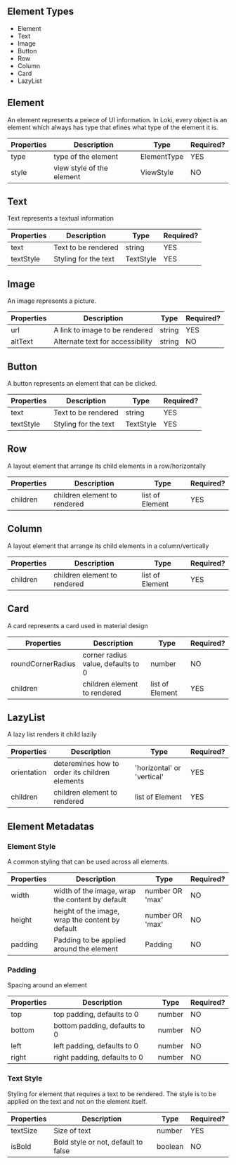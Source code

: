 ## Element Types

- Element
- Text
- Image
- Button
- Row
- Column
- Card
- LazyList

## Element

An element represents a peiece of UI information. In Loki, every object is an element which always has type that efines
what type of the element it is.

| Properties | Description               | Type        | Required? | 
|------------|---------------------------|-------------|-----------|
| type       | type of the element       | ElementType | YES       |
| style      | view style of the element | ViewStyle   | NO        |

## Text

Text represents a textual information

| Properties | Description          | Type      | Required? | 
|------------|----------------------|-----------|-----------|
| text       | Text to be rendered  | string    | YES       |
| textStyle  | Styling for the text | TextStyle | YES       |

## Image

An image represents a picture.

| Properties | Description                      | Type   | Required? | 
|------------|----------------------------------|--------|-----------|
| url        | A link to image to be rendered   | string | YES       |
| altText    | Alternate text for accessibility | string | NO        | 

## Button

A button represents an element that can be clicked.

| Properties | Description          | Type      | Required? | 
|------------|----------------------|-----------|-----------|
| text       | Text to be rendered  | string    | YES       |
| textStyle  | Styling for the text | TextStyle | YES       |

## Row

A layout element that arrange its child elements in a row/horizontally

| Properties | Description                  | Type            | Required? | 
|------------|------------------------------|-----------------|-----------|
| children   | children element to rendered | list of Element | YES       |

## Column

A layout element that arrange its child elements in a column/vertically

| Properties | Description                  | Type            | Required? | 
|------------|------------------------------|-----------------|-----------|
| children   | children element to rendered | list of Element | YES       |

## Card

A card represents a card used in material design

| Properties        | Description                        | Type            | Required? |
|-------------------|------------------------------------|-----------------|-----------|
| roundCornerRadius | corner radius value, defaults to 0 | number          | NO        |
| children          | children element to rendered       | list of Element | YES       |

## LazyList

A lazy list renders it child lazily

| Properties  | Description                                    | Type                       | Required? |
|-------------|------------------------------------------------|----------------------------|-----------|
| orientation | deteremines how to order its children elements | 'horizontal' or 'vertical' | YES       |
| children    | children element to rendered                   | list of Element            | YES       |

## Element Metadatas

### Element Style

A common styling that can be used across all elements.

| Properties | Description                                      | Type            | Required? |
|------------|--------------------------------------------------|-----------------|-----------|
| width      | width of the image, wrap the content by default  | number OR 'max' | NO        |
| height     | height of the image, wrap the content by default | number OR 'max' | NO        |
| padding    | Padding to be applied around the element         | Padding         | NO        |

### Padding

Spacing around an element

| Properties | Description                   | Type   | Required? |
|------------|-------------------------------|--------|-----------|
| top        | top padding, defaults to 0    | number | NO        |
| bottom     | bottom padding, defaults to 0 | number | NO        |
| left       | left padding, defaults to 0   | number | NO        |
| right      | right padding, defaults to 0  | number | NO        |

### Text Style

Styling for element that requires a text to be rendered. The style is to be applied on the text and not on the element
itself.

| Properties | Description                          | Type     | Required? | 
|------------|--------------------------------------|----------|-----------|
| textSize   | Size of text                         | number   | YES       |
| isBold     | Bold style or not, default to false  | boolean  | NO        |